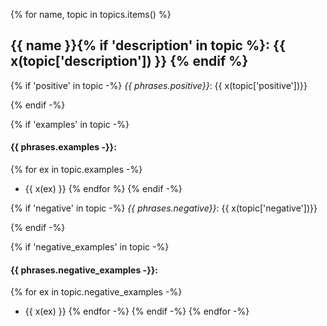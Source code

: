 {% for name, topic in topics.items() %}

## {{ name }}{% if 'description' in topic %}: {{ x(topic['description']) }} {% endif %}

{% if 'positive' in topic -%}
_{{ phrases.positive}}_: {{ x(topic['positive'])}}

{% endif -%}

{% if 'examples' in topic -%}

#### {{ phrases.examples -}}:

{% for ex in topic.examples -%}

- {{ x(ex) }}
  {% endfor %}
  {% endif -%}

{% if 'negative' in topic -%}
_{{ phrases.negative}}_: {{ x(topic['negative'])}}

{% endif -%}

{% if 'negative_examples' in topic -%}

#### {{ phrases.negative_examples -}}:

{% for ex in topic.negative_examples -%}

- {{ x(ex) }}
  {% endfor -%}
  {% endif -%}
  {% endfor -%}
